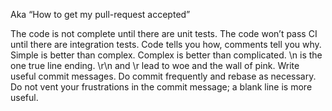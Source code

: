 Aka “How to get my pull-request accepted”

The code is not complete until there are unit tests. 
The code won’t pass CI until there are integration tests.
Code tells you how, comments tell you why. 
Simple is better than complex. Complex is better than complicated. 
\n is the one true line ending. \r\n and \r lead to woe and the wall of pink. 
Write useful commit messages. 
Do commit frequently and rebase as necessary.
Do not vent your frustrations in the commit message; a blank line is more useful.
